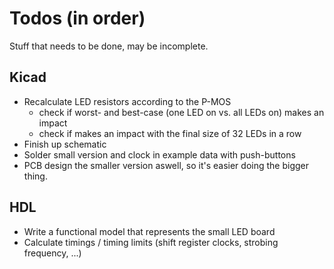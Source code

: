 # Todos (in order)

Stuff that needs to be done, may be incomplete.

## Kicad
- Recalculate LED resistors according to the P-MOS
  - check if worst- and best-case (one LED on vs. all LEDs on) makes an impact
  - check if makes an impact with the final size of 32 LEDs in a row
- Finish up schematic
- Solder small version and clock in example data with push-buttons
- PCB design the smaller version aswell, so it's easier doing the bigger thing.

## HDL
- Write a functional model that represents the small LED board
- Calculate timings / timing limits (shift register clocks, strobing frequency, ...)